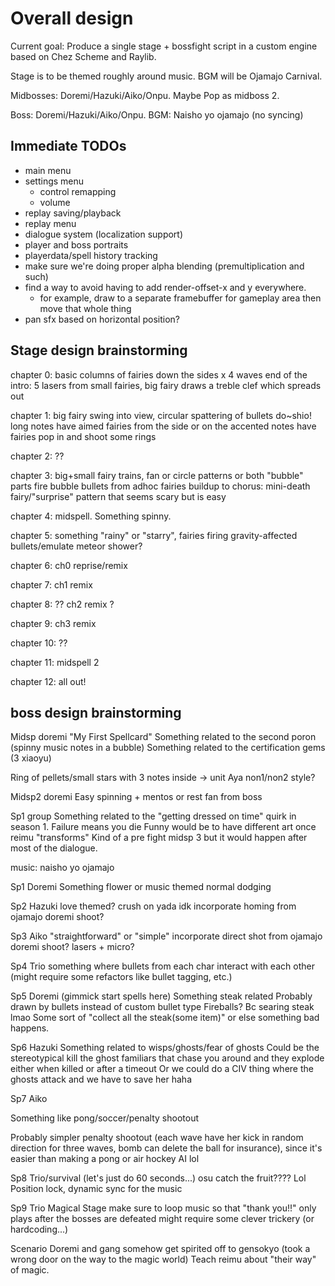 # Overall design
Current goal: Produce a single stage + bossfight script in a custom engine based on Chez
Scheme and Raylib.

Stage is to be themed roughly around music. BGM will be Ojamajo Carnival.

Midbosses: Doremi/Hazuki/Aiko/Onpu. Maybe Pop as midboss 2.

Boss: Doremi/Hazuki/Aiko/Onpu. BGM: Naisho yo ojamajo (no syncing)

## Immediate TODOs
* main menu
* settings menu
  * control remapping
  * volume
* replay saving/playback
* replay menu
* dialogue system (localization support)
* player and boss portraits
* playerdata/spell history tracking
* make sure we're doing proper alpha blending (premultiplication and such)
* find a way to avoid having to add render-offset-x and y everywhere.
  * for example, draw to a separate framebuffer for gameplay area then move that whole thing
* pan sfx based on horizontal position?

## Stage design brainstorming

chapter 0: basic columns of fairies down the sides x 4 waves
end of the intro: 5 lasers from small fairies,
big fairy draws a treble clef which spreads out

chapter 1:
big fairy swing into view, circular spattering of bullets
do~shio! long notes have aimed fairies from the side
or on the accented notes have fairies pop in and shoot some rings

chapter 2:
??

chapter 3:
big+small fairy trains, fan or circle patterns or both
"bubble" parts fire bubble bullets from adhoc fairies
buildup to chorus: mini-death fairy/"surprise" pattern that seems scary but is easy

chapter 4: midspell. Something spinny.

chapter 5: something "rainy" or "starry", fairies firing gravity-affected bullets/emulate
meteor shower?

chapter 6: ch0 reprise/remix

chapter 7: ch1 remix

chapter 8: ?? ch2 remix ?

chapter 9: ch3 remix

chapter 10: ??

chapter 11: midspell 2

chapter 12: all out!

## boss design brainstorming

Midsp doremi
"My First Spellcard"
Something related to the second poron (spinny music notes in a bubble)
Something related to the certification gems (3 xiaoyu)

Ring of pellets/small stars with 3 notes inside -> unit
Aya non1/non2 style?

Midsp2 doremi
Easy spinning + mentos or rest fan from boss

Sp1 group
Something related to the "getting dressed on time" quirk in season 1. Failure means you die
Funny would be to have different art once reimu "transforms"
Kind of a pre fight midsp 3 but it would happen after most of the dialogue.

music: naisho yo ojamajo

Sp1 Doremi 
Something flower or music themed normal dodging

Sp2 Hazuki
love themed? crush on yada idk
incorporate homing from ojamajo doremi shoot?

Sp3 Aiko
"straightforward" or "simple"
incorporate direct shot from ojamajo doremi shoot?
lasers + micro?

Sp4 Trio
something where bullets from each char interact with each other
(might require some refactors like bullet tagging, etc.)

Sp5 Doremi (gimmick start spells here)
Something steak related
Probably drawn by bullets instead of custom bullet type
Fireballs? Bc searing steak lmao
Some sort of "collect all the steak(some item)" or else something bad happens.

Sp6 Hazuki
Something related to wisps/ghosts/fear of ghosts
Could be the stereotypical kill the ghost familiars that chase you around and they explode either when killed or after a timeout
Or we could do a CIV thing where the ghosts attack and we have to save her haha

Sp7 Aiko

Something like pong/soccer/penalty shootout

Probably simpler penalty shootout (each wave have her kick in random direction for three
waves, bomb can delete the ball for insurance), since it's easier than making a pong or
air hockey AI lol

Sp8 Trio/survival (let's just do 60 seconds...)
osu catch the fruit???? Lol
Position lock, dynamic sync for the music

Sp9 Trio
Magical Stage
make sure to loop music so that "thank you!!" only plays after the bosses are defeated
might require some clever trickery (or hardcoding...)

Scenario
Doremi and gang somehow get spirited off to gensokyo (took a wrong door on the way to the
magic world)
Teach reimu about "their way" of magic.
